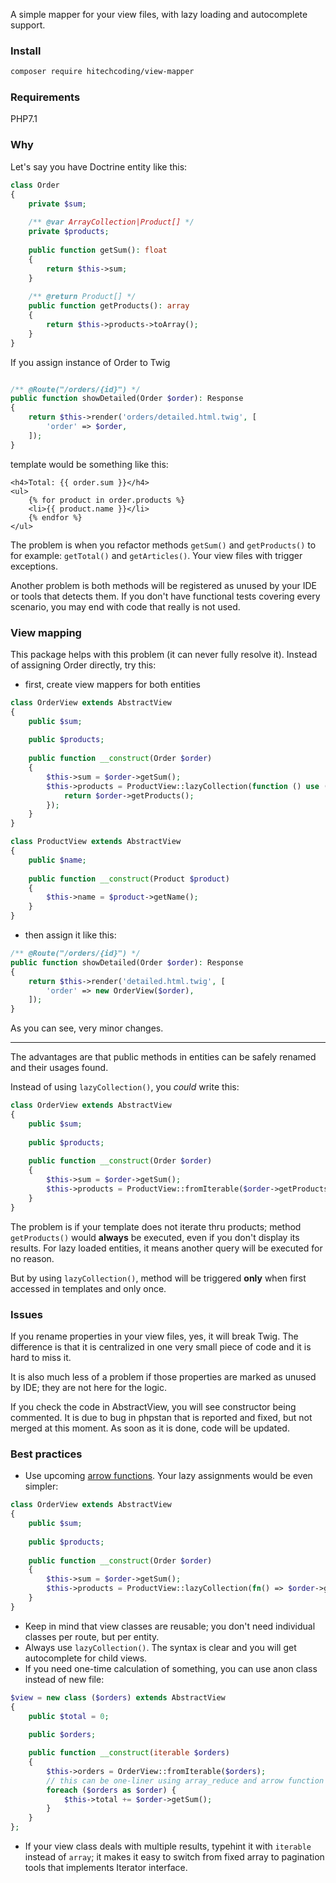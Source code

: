 A simple mapper for your view files, with lazy loading and autocomplete support.

### Install
```bash
composer require hitechcoding/view-mapper
```

### Requirements
PHP7.1

### Why
Let's say you have Doctrine entity like this:

```php
class Order
{
    private $sum;
    
    /** @var ArrayCollection|Product[] */
    private $products;
    
    public function getSum(): float
    {
        return $this->sum;
    }
    
    /** @return Product[] */
    public function getProducts(): array
    {
        return $this->products->toArray();
    }
}
```

If you assign instance of Order to Twig
 
```php

/** @Route("/orders/{id}") */
public function showDetailed(Order $order): Response
{
    return $this->render('orders/detailed.html.twig', [
        'order' => $order,
    ]);
}
``` 
 
template would be something like this:
```twig
<h4>Total: {{ order.sum }}</h4>
<ul>
    {% for product in order.products %}
    <li>{{ product.name }}</li>
    {% endfor %}
</ul>

```

The problem is when you refactor methods ``getSum()`` and ``getProducts()`` to for example: ``getTotal()`` and ``getArticles()``. Your view files with trigger exceptions.

Another problem is both methods will be registered as unused by your IDE or tools that detects them. If you don't have functional tests covering every scenario, you may end with code that really is not used.

### View mapping
This package helps with this problem (it can never fully resolve it). Instead of assigning Order directly, try this:

- first, create view mappers for both entities

```php
class OrderView extends AbstractView
{
    public $sum;
    
    public $products;
    
    public function __construct(Order $order)
    {
        $this->sum = $order->getSum();
        $this->products = ProductView::lazyCollection(function () use ($order) {
            return $order->getProducts();
        });
    }
}

class ProductView extends AbstractView
{
    public $name;
    
    public function __construct(Product $product)
    {
        $this->name = $product->getName();
    } 
}
```

- then assign it like this:

```php
/** @Route("/orders/{id}") */
public function showDetailed(Order $order): Response
{
    return $this->render('detailed.html.twig', [
        'order' => new OrderView($order),
    ]);
}
``` 

As you can see, very minor changes.

---

The advantages are that public methods in entities can be safely renamed and their usages found. 

Instead of using ``lazyCollection()``, you _could_ write this:

```php
class OrderView extends AbstractView
{
    public $sum;
    
    public $products;
    
    public function __construct(Order $order)
    {
        $this->sum = $order->getSum();
        $this->products = ProductView::fromIterable($order->getProducts());
    }
}
```

The problem is if your template does not iterate thru products; method ``getProducts()`` would **always** be executed, even if you don't display its results. For lazy loaded entities, it means another query will be executed for no reason.


But by using ``lazyCollection()``, method will be triggered **only** when first accessed in templates and only once. 

### Issues
If you rename properties in your view files, yes, it will break Twig. The difference is that it is centralized in one very small piece of code and it is hard to miss it. 

It is also much less of a problem if those properties are marked as unused by IDE; they are not here for the logic.

If you check the code in AbstractView, you will see constructor being commented. It is due to bug in phpstan that is reported and fixed, but not merged at this moment. As soon as it is done, code will be updated.

### Best practices 
- Use upcoming [arrow functions](https://wiki.php.net/rfc/arrow_functions_v2). Your lazy assignments would be even simpler:
```php
class OrderView extends AbstractView
{
    public $sum;
    
    public $products;
    
    public function __construct(Order $order)
    {
        $this->sum = $order->getSum();
        $this->products = ProductView::lazyCollection(fn() => $order->getProducts());
    }
}
```
- Keep in mind that view classes are reusable; you don't need individual classes per route, but per entity. 
- Always use ``lazyCollection()``. The syntax is clear and you will get autocomplete for child views. 
- If you need one-time calculation of something, you can use anon class instead of new file:
```php
$view = new class ($orders) extends AbstractView
{
    public $total = 0;
    
    public $orders;

    public function __construct(iterable $orders)
    {
        $this->orders = OrderView::fromIterable($orders);
        // this can be one-liner using array_reduce and arrow function
        foreach ($orders as $order) {
            $this->total += $order->getSum();
        }
    }
};
``` 
- If your view class deals with multiple results, typehint it with ``iterable`` instead of ``array``; it makes it easy to switch from fixed array to pagination tools that implements Iterator interface.
